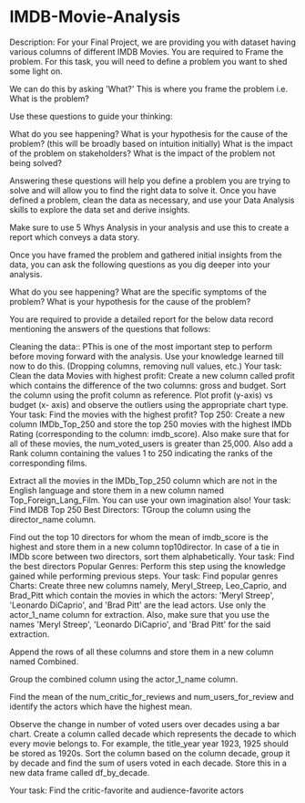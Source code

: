 # IMDB-Movie-Analysis
Description:
For your Final Project, we are providing you with dataset having various columns of different IMDB Movies. You are required to Frame the problem. For this task, you will need to define a problem you want to shed some light on.

We can do this by asking 'What?' This is where you frame the problem i.e. What is the problem?

Use these questions to guide your thinking:

What do you see happening?
What is your hypothesis for the cause of the problem? (this will be broadly based on intuition initially)
What is the impact of the problem on stakeholders?
What is the impact of the problem not being solved?

Answering these questions will help you define a problem you are trying to solve and will allow you to find the right data to solve it.
Once you have defined a problem, clean the data as necessary, and use your Data Analysis skills to explore the data set and derive insights.

Make sure to use 5 Whys Analysis in your analysis and use this to create a report which conveys a data story.

Once you have framed the problem and gathered initial insights from the data, you can ask the following questions as you dig deeper into your analysis.

What do you see happening?
What are the specific symptoms of the problem?
What is your hypothesis for the cause of the problem?

You are required to provide a detailed report for the below data record mentioning the answers of the questions that follows:

Cleaning the data:: PThis is one of the most important step to perform before moving forward with the analysis. Use your knowledge learned till now to do this. (Dropping columns, removing null values, etc.)
Your task: Clean the data
Movies with highest profit: Create a new column called profit which contains the difference of the two columns: gross and budget. Sort the column using the profit column as reference. Plot profit (y-axis) vs budget (x- axis) and observe the outliers using the appropriate chart type.
Your task: Find the movies with the highest profit?
Top 250: Create a new column IMDb_Top_250 and store the top 250 movies with the highest IMDb Rating (corresponding to the column: imdb_score). Also make sure that for all of these movies, the num_voted_users is greater than 25,000. Also add a Rank column containing the values 1 to 250 indicating the ranks of the corresponding films.

Extract all the movies in the IMDb_Top_250 column which are not in the English language and store them in a new column named Top_Foreign_Lang_Film. You can use your own imagination also!
Your task: Find IMDB Top 250
Best Directors: TGroup the column using the director_name column.

Find out the top 10 directors for whom the mean of imdb_score is the highest and store them in a new column top10director. In case of a tie in IMDb score between two directors, sort them alphabetically.
Your task: Find the best directors
Popular Genres: Perform this step using the knowledge gained while performing previous steps.
Your task: Find popular genres
Charts: Create three new columns namely, Meryl_Streep, Leo_Caprio, and Brad_Pitt which contain the movies in which the actors: 'Meryl Streep', 'Leonardo DiCaprio', and 'Brad Pitt' are the lead actors. Use only the actor_1_name column for extraction. Also, make sure that you use the names 'Meryl Streep', 'Leonardo DiCaprio', and 'Brad Pitt' for the said extraction.

Append the rows of all these columns and store them in a new column named Combined.

Group the combined column using the actor_1_name column.

Find the mean of the num_critic_for_reviews and num_users_for_review and identify the actors which have the highest mean.

Observe the change in number of voted users over decades using a bar chart. Create a column called decade which represents the decade to which every movie belongs to. For example, the title_year year 1923, 1925 should be stored as 1920s. Sort the column based on the column decade, group it by decade and find the sum of users voted in each decade. Store this in a new data frame called df_by_decade.


Your task: Find the critic-favorite and audience-favorite actors
